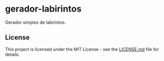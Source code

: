 # gerador-labirintos
Gerador simples de labirintos.

## License
This project is licensed under the MIT License - see the [LICENSE.md](LICENSE.md) file for details.
